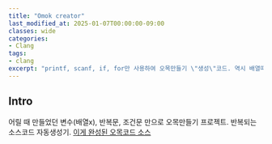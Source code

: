 ```yaml
---
title: "Omok creator"
last_modified_at: 2025-01-07T00:00:00-09:00
classes: wide
categories:
- Clang
tags:
- clang
excerpt: "printf, scanf, if, for만 사용하여 오목만들기 \"생성\"코드. 역시 배열따윈 쓰지 않는다. 두둥"
---
```


## Intro

어릴 때 만들었던 변수(배열x), 반복문, 조건문 만으로 오목만들기 프로젝트.
반복되는 소스코드 자동생성기.
[이게 완성된 오목코드 소스](https://tot0rokr.github.io/clang/omok-source/)

<script src="https://gist.github.com/tot0rokr/634bcfe00525afb7fad1971e272529e1.js"></script>
